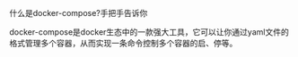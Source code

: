 什么是docker-compose?手把手告诉你

docker-compose是docker生态中的一款强大工具，它可以让你通过yaml文件的格式管理多个容器，从而实现一条命令控制多个容器的启、停等。

